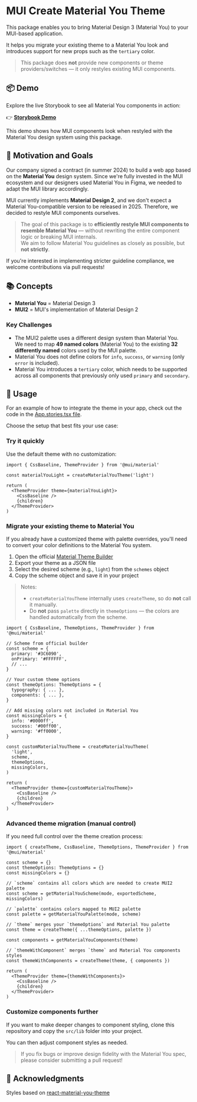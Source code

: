 # MUI Create Material You Theme

This package enables you to bring Material Design 3 (Material You) to your MUI-based application.

It helps you migrate your existing theme to a Material You look and introduces support for new props such as the `tertiary` color.

> This package does **not** provide new components or theme providers/switches — it only restyles existing MUI components.

## 📦 Demo

Explore the live Storybook to see all Material You components in action:

👉 [**Storybook Demo**](https://bobescz.github.io/mui-create-material-you-theme/storybook-static/?path=/story/components-button--all-variants)

This demo shows how MUI components look when restyled with the Material You design system using this package.

## 🌟 Motivation and Goals

Our company signed a contract (in summer 2024) to build a web app based on the **Material You** design system. Since we're fully invested in the MUI ecosystem and our designers used Material You in Figma, we needed to adapt the MUI library accordingly.

MUI currently implements **Material Design 2**, and we don't expect a Material You-compatible version to be released in 2025. Therefore, we decided to restyle MUI components ourselves.

> The goal of this package is to **efficiently restyle MUI components to resemble Material You** — without rewriting the entire component logic or breaking MUI internals.\
> We aim to follow Material You guidelines as closely as possible, but **not strictly**.

If you're interested in implementing stricter guideline compliance, we welcome contributions via pull requests!

## 📚 Concepts

- **Material You** = Material Design 3
- **MUI2** = MUI's implementation of Material Design 2

### Key Challenges

- The MUI2 palette uses a different design system than Material You.\
  We need to map **49 named colors** (Material You) to the existing **32 differently named** colors used by the MUI palette.
- Material You does not define colors for `info`, `success`, or `warning` (only `error` is included).
- Material You introduces a `tertiary` color, which needs to be supported across all components that previously only used `primary` and `secondary`.

## 🚀 Usage

For an example of how to integrate the theme in your app, check out the code in the [App.stories.tsx file](https://github.com/BobesCZ/mui-create-material-you-theme/blob/main/src/examples/apps/App.stories.tsx).

Choose the setup that best fits your use case:

### Try it quickly

Use the default theme with no customization:

```tsx
import { CssBaseline, ThemeProvider } from '@mui/material'

const materialYouLight = createMaterialYouTheme('light')

return (
  <ThemeProvider theme={materialYouLight}>
    <CssBaseline />
    {children}
  </ThemeProvider>
)
```

### Migrate your existing theme to Material You

If you already have a customized theme with palette overrides, you'll need to convert your color definitions to the Material You system.

1. Open the official [Material Theme Builder](https://material-foundation.github.io/material-theme-builder/)
2. Export your theme as a JSON file
3. Select the desired scheme (e.g., `light`) from the `schemes` object
4. Copy the scheme object and save it in your project

> Notes:
>
> - `createMaterialYouTheme` internally uses `createTheme`, so do **not** call it manually.
> - Do **not** pass `palette` directly in `themeOptions` — the colors are handled automatically from the scheme.

```tsx
import { CssBaseline, ThemeOptions, ThemeProvider } from '@mui/material'

// Scheme from official builder
const scheme = {
  primary: '#3C6090',
  onPrimary: '#FFFFFF',
  // ...
}

// Your custom theme options
const themeOptions: ThemeOptions = {
  typography: { ... },
  components: { ... },
}

// Add missing colors not included in Material You
const missingColors = {
  info: '#0000ff',
  success: '#00ff00',
  warning: '#ff0000',
}

const customMaterialYouTheme = createMaterialYouTheme(
  'light',
  scheme,
  themeOptions,
  missingColors,
)

return (
  <ThemeProvider theme={customMaterialYouTheme}>
    <CssBaseline />
    {children}
  </ThemeProvider>
)
```

### Advanced theme migration (manual control)

If you need full control over the theme creation process:

```tsx
import { createTheme, CssBaseline, ThemeOptions, ThemeProvider } from '@mui/material'

const scheme = {}
const themeOptions: ThemeOptions = {}
const missingColors = {}

// `scheme` contains all colors which are needed to create MUI2 palette
const scheme = getMaterialYouScheme(mode, exportedScheme, missingColors)

// `palette` contains colors mapped to MUI2 palette
const palette = getMaterialYouPalette(mode, scheme)

// `theme` merges your `themeOptions` and Material You palette
const theme = createTheme({ ...themeOptions, palette })

const components = getMaterialYouComponents(theme)

// `themeWithComponent` merges `theme` and Material You components styles
const themeWithComponents = createTheme(theme, { components })

return (
  <ThemeProvider theme={themeWithComponents}>
    <CssBaseline />
    {children}
  </ThemeProvider>
)
```

### Customize components further

If you want to make deeper changes to component styling, clone this repository and copy the `src/lib` folder into your project.

You can then adjust component styles as needed.

> If you fix bugs or improve design fidelity with the Material You spec, please consider submitting a pull request!

## 🙏 Acknowledgments

Styles based on [react-material-you-theme](https://github.com/ZakAlbert/react-material-you-theme/)
